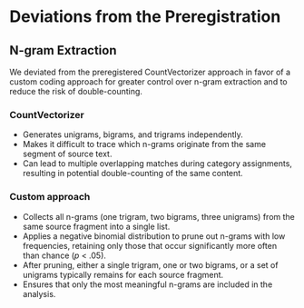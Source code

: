 # Deviations from the Preregistration

## N-gram Extraction

We deviated from the preregistered CountVectorizer approach in favor of a custom coding approach for greater control over n-gram extraction and to reduce the risk of double-counting.

### CountVectorizer

- Generates unigrams, bigrams, and trigrams independently.
- Makes it difficult to trace which n-grams originate from the same segment of source text.
- Can lead to multiple overlapping matches during category assignments, resulting in potential double-counting of the same content.

### Custom approach

- Collects all n-grams (one trigram, two bigrams, three unigrams) from the same source fragment into a single list.
- Applies a negative binomial distribution to prune out n-grams with low frequencies, retaining only those that occur significantly more often than chance (*p* < .05).
- After pruning, either a single trigram, one or two bigrams, or a set of unigrams typically remains for each source fragment.
- Ensures that only the most meaningful n-grams are included in the analysis.
